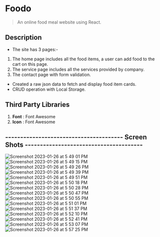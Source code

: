 # Foodo

> An online food meal website using React.

## Description

- The site has 3 pages:-

1. The home page includes all the food items, a user can add food to the cart on this page.
2. The service page includes all the services provided by company.
3. The contact page with form validation.

- Created a raw json data to fetch and display food item cards.
- CRUD operation with Local Storage.

## Third Party Libraries

1. **Font** : Font Awesome
2. **Icon** : Font Awesome

## --------------------------------------- Screen Shots ---------------------------------------

![Screenshot 2023-01-26 at 5 49 01 PM](https://user-images.githubusercontent.com/114575564/214835913-781215d5-59ff-4e9b-b0f4-5545c678c9b7.png)
![Screenshot 2023-01-26 at 5 49 15 PM](https://user-images.githubusercontent.com/114575564/214835928-8173a1ae-78c1-4e16-a24f-5fe9da43aa84.png)
![Screenshot 2023-01-26 at 5 49 26 PM](https://user-images.githubusercontent.com/114575564/214835936-9d0bd421-b315-4349-af72-c87688bf2c6e.png)
![Screenshot 2023-01-26 at 5 49 39 PM](https://user-images.githubusercontent.com/114575564/214835970-12904f2f-6e7e-45e2-bc2e-d8c5a25dcd9f.png)
![Screenshot 2023-01-26 at 5 49 51 PM](https://user-images.githubusercontent.com/114575564/214835999-bfff5313-036e-483a-a6de-718455f1be47.png)
![Screenshot 2023-01-26 at 5 50 18 PM](https://user-images.githubusercontent.com/114575564/214836030-9f049f27-0549-4fa5-9c56-44527fda4a1f.png)
![Screenshot 2023-01-26 at 5 50 28 PM](https://user-images.githubusercontent.com/114575564/214836130-4d3e168b-9fd5-49c6-a98a-b9950f13e96f.png)
![Screenshot 2023-01-26 at 5 50 47 PM](https://user-images.githubusercontent.com/114575564/214836143-4d386c1b-7b4d-4a23-b750-24ef11766440.png)
![Screenshot 2023-01-26 at 5 50 55 PM](https://user-images.githubusercontent.com/114575564/214836172-41e1aa1a-7dc2-47a1-95aa-b72d5feb9c54.png)
![Screenshot 2023-01-26 at 5 51 01 PM](https://user-images.githubusercontent.com/114575564/214836200-70e8e5a5-02f6-4482-a426-a29ed2550584.png)
![Screenshot 2023-01-26 at 5 51 37 PM](https://user-images.githubusercontent.com/114575564/214836227-b7b06f01-3178-4d8e-a4d7-9ccb0465294e.png)
![Screenshot 2023-01-26 at 5 52 10 PM](https://user-images.githubusercontent.com/114575564/214836234-4820a541-b13e-4f67-84fc-d41a36664e22.png)
![Screenshot 2023-01-26 at 5 52 41 PM](https://user-images.githubusercontent.com/114575564/214836241-75a9b1d1-f5ad-4726-acde-253a4c2a1917.png)
![Screenshot 2023-01-26 at 5 53 07 PM](https://user-images.githubusercontent.com/114575564/214836243-6b9508d4-7934-43cd-bd38-200a3c2a071d.png)
![Screenshot 2023-01-26 at 5 57 25 PM](https://user-images.githubusercontent.com/114575564/214836291-7a1d210a-accc-4ecf-a683-0309ff850427.png)
